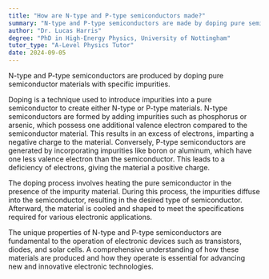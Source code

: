 ```yaml
---
title: "How are N-type and P-type semiconductors made?"
summary: "N-type and P-type semiconductors are made by doping pure semiconductors with impurities."
author: "Dr. Lucas Harris"
degree: "PhD in High-Energy Physics, University of Nottingham"
tutor_type: "A-Level Physics Tutor"
date: 2024-09-05
---
```


N-type and P-type semiconductors are produced by doping pure semiconductor materials with specific impurities.

Doping is a technique used to introduce impurities into a pure semiconductor to create either N-type or P-type materials. N-type semiconductors are formed by adding impurities such as phosphorus or arsenic, which possess one additional valence electron compared to the semiconductor material. This results in an excess of electrons, imparting a negative charge to the material. Conversely, P-type semiconductors are generated by incorporating impurities like boron or aluminum, which have one less valence electron than the semiconductor. This leads to a deficiency of electrons, giving the material a positive charge.

The doping process involves heating the pure semiconductor in the presence of the impurity material. During this process, the impurities diffuse into the semiconductor, resulting in the desired type of semiconductor. Afterward, the material is cooled and shaped to meet the specifications required for various electronic applications.

The unique properties of N-type and P-type semiconductors are fundamental to the operation of electronic devices such as transistors, diodes, and solar cells. A comprehensive understanding of how these materials are produced and how they operate is essential for advancing new and innovative electronic technologies.
    